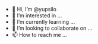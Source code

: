 - 👋 Hi, I’m @yupsilo
- 👀 I’m interested in ...
- 🌱 I’m currently learning ...
- 💞️ I’m looking to collaborate on ...
- 📫 How to reach me ...

<!---
yupsilo/yupsilo is a ✨ special ✨ repository because its `README.md` (this file) appears on your GitHub profile.
You can click the Preview link to take a look at your changes.
--->
